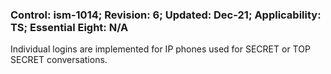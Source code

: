 ### Control: ism-1014; Revision: 6; Updated: Dec-21; Applicability: TS; Essential Eight: N/A
<p>Individual logins are implemented for IP phones used for SECRET or TOP SECRET conversations.</p>